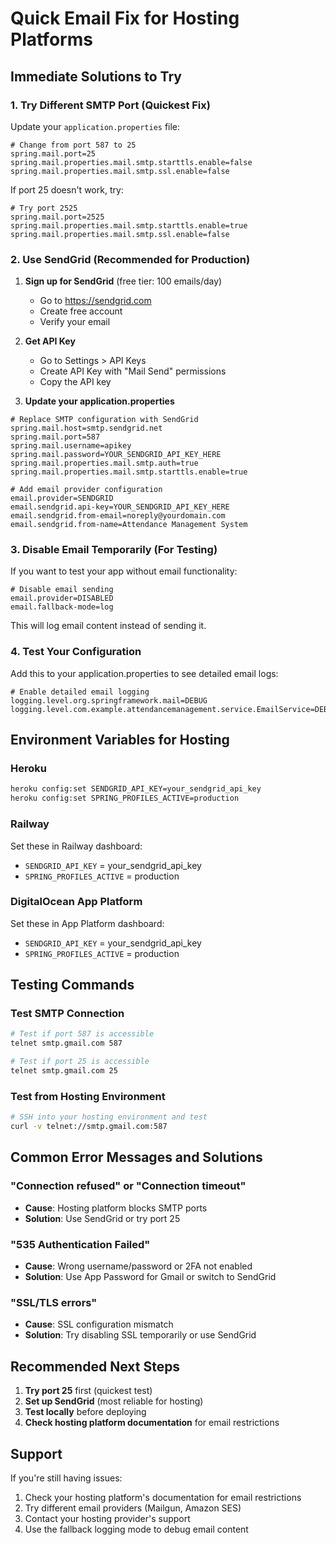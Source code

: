 # Quick Email Fix for Hosting Platforms

## Immediate Solutions to Try

### 1. Try Different SMTP Port (Quickest Fix)

Update your `application.properties` file:

```properties
# Change from port 587 to 25
spring.mail.port=25
spring.mail.properties.mail.smtp.starttls.enable=false
spring.mail.properties.mail.smtp.ssl.enable=false
```

If port 25 doesn't work, try:

```properties
# Try port 2525
spring.mail.port=2525
spring.mail.properties.mail.smtp.starttls.enable=true
spring.mail.properties.mail.smtp.ssl.enable=false
```

### 2. Use SendGrid (Recommended for Production)

1. **Sign up for SendGrid** (free tier: 100 emails/day)

   - Go to https://sendgrid.com
   - Create free account
   - Verify your email

2. **Get API Key**

   - Go to Settings > API Keys
   - Create API Key with "Mail Send" permissions
   - Copy the API key

3. **Update your application.properties**

```properties
# Replace SMTP configuration with SendGrid
spring.mail.host=smtp.sendgrid.net
spring.mail.port=587
spring.mail.username=apikey
spring.mail.password=YOUR_SENDGRID_API_KEY_HERE
spring.mail.properties.mail.smtp.auth=true
spring.mail.properties.mail.smtp.starttls.enable=true

# Add email provider configuration
email.provider=SENDGRID
email.sendgrid.api-key=YOUR_SENDGRID_API_KEY_HERE
email.sendgrid.from-email=noreply@yourdomain.com
email.sendgrid.from-name=Attendance Management System
```

### 3. Disable Email Temporarily (For Testing)

If you want to test your app without email functionality:

```properties
# Disable email sending
email.provider=DISABLED
email.fallback-mode=log
```

This will log email content instead of sending it.

### 4. Test Your Configuration

Add this to your application.properties to see detailed email logs:

```properties
# Enable detailed email logging
logging.level.org.springframework.mail=DEBUG
logging.level.com.example.attendancemanagement.service.EmailService=DEBUG
```

## Environment Variables for Hosting

### Heroku

```bash
heroku config:set SENDGRID_API_KEY=your_sendgrid_api_key
heroku config:set SPRING_PROFILES_ACTIVE=production
```

### Railway

Set these in Railway dashboard:

- `SENDGRID_API_KEY` = your_sendgrid_api_key
- `SPRING_PROFILES_ACTIVE` = production

### DigitalOcean App Platform

Set these in App Platform dashboard:

- `SENDGRID_API_KEY` = your_sendgrid_api_key
- `SPRING_PROFILES_ACTIVE` = production

## Testing Commands

### Test SMTP Connection

```bash
# Test if port 587 is accessible
telnet smtp.gmail.com 587

# Test if port 25 is accessible
telnet smtp.gmail.com 25
```

### Test from Hosting Environment

```bash
# SSH into your hosting environment and test
curl -v telnet://smtp.gmail.com:587
```

## Common Error Messages and Solutions

### "Connection refused" or "Connection timeout"

- **Cause**: Hosting platform blocks SMTP ports
- **Solution**: Use SendGrid or try port 25

### "535 Authentication Failed"

- **Cause**: Wrong username/password or 2FA not enabled
- **Solution**: Use App Password for Gmail or switch to SendGrid

### "SSL/TLS errors"

- **Cause**: SSL configuration mismatch
- **Solution**: Try disabling SSL temporarily or use SendGrid

## Recommended Next Steps

1. **Try port 25** first (quickest test)
2. **Set up SendGrid** (most reliable for hosting)
3. **Test locally** before deploying
4. **Check hosting platform documentation** for email restrictions

## Support

If you're still having issues:

1. Check your hosting platform's documentation for email restrictions
2. Try different email providers (Mailgun, Amazon SES)
3. Contact your hosting provider's support
4. Use the fallback logging mode to debug email content
